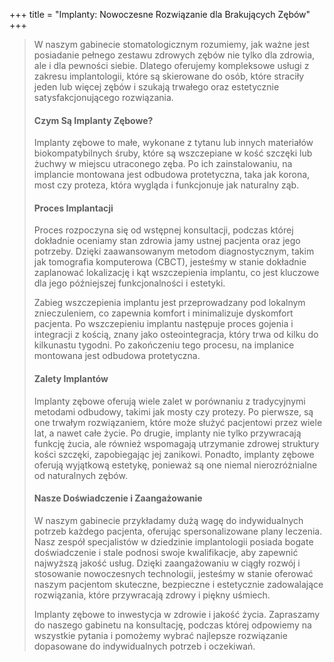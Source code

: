+++
title = "Implanty: Nowoczesne Rozwiązanie dla Brakujących Zębów"
+++

>W naszym gabinecie stomatologicznym rozumiemy, jak ważne jest posiadanie pełnego zestawu zdrowych zębów nie tylko dla zdrowia, ale i dla pewności siebie. Dlatego oferujemy kompleksowe usługi z zakresu implantologii, które są skierowane do osób, które straciły jeden lub więcej zębów i szukają trwałego oraz estetycznie satysfakcjonującego rozwiązania.
>
>#### Czym Są Implanty Zębowe?
>Implanty zębowe to małe, wykonane z tytanu lub innych materiałów biokompatybilnych śruby, które są wszczepiane w kość szczęki lub żuchwy w miejscu utraconego zęba. Po ich zainstalowaniu, na implancie montowana jest odbudowa protetyczna, taka jak korona, most czy proteza, która wygląda i funkcjonuje jak naturalny ząb.
>
>#### Proces Implantacji
>Proces rozpoczyna się od wstępnej konsultacji, podczas której dokładnie oceniamy stan zdrowia jamy ustnej pacjenta oraz jego potrzeby. Dzięki zaawansowanym metodom diagnostycznym, takim jak tomografia komputerowa (CBCT), jesteśmy w stanie dokładnie zaplanować lokalizację i kąt wszczepienia implantu, co jest kluczowe dla jego późniejszej funkcjonalności i estetyki.
>
>Zabieg wszczepienia implantu jest przeprowadzany pod lokalnym znieczuleniem, co zapewnia komfort i minimalizuje dyskomfort pacjenta. Po wszczepieniu implantu następuje proces gojenia i integracji z kością, znany jako osteointegracja, który trwa od kilku do kilkunastu tygodni. Po zakończeniu tego procesu, na implanice montowana jest odbudowa protetyczna.
>
>#### Zalety Implantów
>Implanty zębowe oferują wiele zalet w porównaniu z tradycyjnymi metodami odbudowy, takimi jak mosty czy protezy. Po pierwsze, są one trwałym rozwiązaniem, które może służyć pacjentowi przez wiele lat, a nawet całe życie. Po drugie, implanty nie tylko przywracają funkcję żucia, ale również wspomagają utrzymanie zdrowej struktury kości szczęki, zapobiegając jej zanikowi. Ponadto, implanty zębowe oferują wyjątkową estetykę, ponieważ są one niemal nierozróżnialne od naturalnych zębów.
>
>#### Nasze Doświadczenie i Zaangażowanie
>W naszym gabinecie przykładamy dużą wagę do indywidualnych potrzeb każdego pacjenta, oferując spersonalizowane plany leczenia. Nasz zespół specjalistów w dziedzinie implantologii posiada bogate doświadczenie i stale podnosi swoje kwalifikacje, aby zapewnić najwyższą jakość usług. Dzięki zaangażowaniu w ciągły rozwój i stosowanie nowoczesnych technologii, jesteśmy w stanie oferować naszym pacjentom skuteczne, bezpieczne i estetycznie zadowalające rozwiązania, które przywracają zdrowy i piękny uśmiech.
>
>Implanty zębowe to inwestycja w zdrowie i jakość życia. Zapraszamy do naszego gabinetu na konsultację, podczas której odpowiemy na wszystkie pytania i pomożemy wybrać najlepsze rozwiązanie dopasowane do indywidualnych potrzeb i oczekiwań.